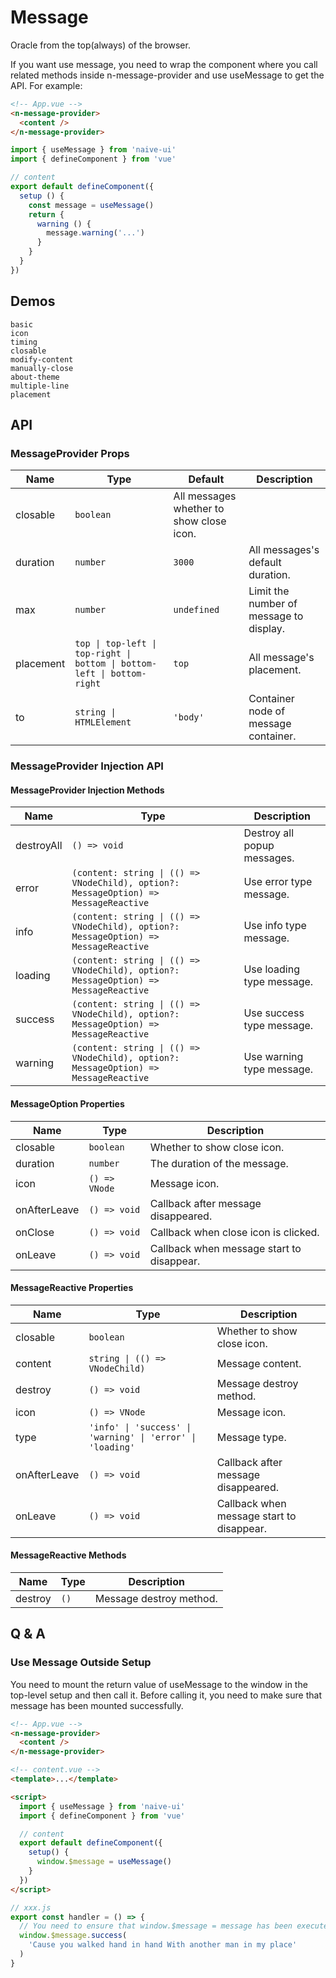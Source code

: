 # Message

Oracle from the top(always) of the browser.

<n-space vertical>
<n-alert title="Prerequisite" type="warning">
  If you want use message, you need to wrap the component where you call related methods inside <n-text code>n-message-provider</n-text> and use <n-text code>useMessage</n-text> to get the API.
</n-alert>
For example:

```html
<!-- App.vue -->
<n-message-provider>
  <content />
</n-message-provider>
```

```js
import { useMessage } from 'naive-ui'
import { defineComponent } from 'vue'

// content
export default defineComponent({
  setup () {
    const message = useMessage()
    return {
      warning () {
        message.warning('...')
      }
    }
  }
})
```

</n-space>

## Demos

```demo
basic
icon
timing
closable
modify-content
manually-close
about-theme
multiple-line
placement
```

## API

### MessageProvider Props

| Name | Type | Default | Description |
| --- | --- | --- | --- |
| closable | `boolean` | All messages whether to show close icon. |
| duration | `number` | `3000` | All messages's default duration. |
| max | `number` | `undefined` | Limit the number of message to display. |
| placement | `top \| top-left \| top-right \| bottom \| bottom-left \| bottom-right ` | `top` | All message's placement. |
| to | `string \| HTMLElement` | `'body'` | Container node of message container. |

### MessageProvider Injection API

#### MessageProvider Injection Methods

| Name | Type | Description |
| --- | --- | --- |
| destroyAll | `() => void` | Destroy all popup messages. |
| error | `(content: string \| (() => VNodeChild), option?: MessageOption) => MessageReactive` | Use error type message. |
| info | `(content: string \| (() => VNodeChild), option?: MessageOption) => MessageReactive` | Use info type message. |
| loading | `(content: string \| (() => VNodeChild), option?: MessageOption) => MessageReactive` | Use loading type message. |
| success | `(content: string \| (() => VNodeChild), option?: MessageOption) => MessageReactive` | Use success type message. |
| warning | `(content: string \| (() => VNodeChild), option?: MessageOption) => MessageReactive` | Use warning type message. |

#### MessageOption Properties

| Name         | Type          | Description                               |
| ------------ | ------------- | ----------------------------------------- |
| closable     | `boolean`     | Whether to show close icon.               |
| duration     | `number`      | The duration of the message.              |
| icon         | `() => VNode` | Message icon.                             |
| onAfterLeave | `() => void`  | Callback after message disappeared.       |
| onClose      | `() => void`  | Callback when close icon is clicked.      |
| onLeave      | `() => void`  | Callback when message start to disappear. |

#### MessageReactive Properties

| Name | Type | Description |
| --- | --- | --- |
| closable | `boolean` | Whether to show close icon. |
| content | `string \| (() => VNodeChild)` | Message content. |
| destroy | `() => void` | Message destroy method. |
| icon | `() => VNode` | Message icon. |
| type | `'info' \| 'success' \| 'warning' \| 'error' \| 'loading'` | Message type. |
| onAfterLeave | `() => void` | Callback after message disappeared. |
| onLeave | `() => void` | Callback when message start to disappear. |

#### MessageReactive Methods

| Name    | Type | Description             |
| ------- | ---- | ----------------------- |
| destroy | `()` | Message destroy method. |

## Q & A

### Use Message Outside Setup

<n-space vertical>
<n-alert type="warning">
  You need to mount the return value of <n-text code>useMessage</n-text> to the window in the top-level setup and then call it. Before calling it, you need to make sure that message has been mounted successfully.
</n-alert>

```html
<!-- App.vue -->
<n-message-provider>
  <content />
</n-message-provider>
```

```html
<!-- content.vue -->
<template>...</template>

<script>
  import { useMessage } from 'naive-ui'
  import { defineComponent } from 'vue'

  // content
  export default defineComponent({
    setup() {
      window.$message = useMessage()
    }
  })
</script>
```

```js
// xxx.js
export const handler = () => {
  // You need to ensure that window.$message = message has been executed in setup
  window.$message.success(
    'Cause you walked hand in hand With another man in my place'
  )
}
```

</n-space>

